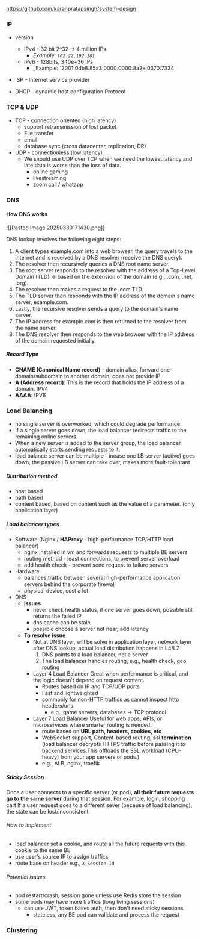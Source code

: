 https://github.com/karanpratapsingh/system-design
### IP
- version
	- IPv4 - 32 bit 2^32  -> 4 million IPs
		- _Example: `102.22.192.181`_
	- IPv6 - 128bits, 340e+36 IPs
		- _Example: `2001:0db8:85a3:0000:0000:8a2e:0370:7334

- ISP - Internet service provider
- DHCP - dynamic host configuration Protocol

### TCP & UDP
- TCP - connection oriented (high latency)
	- support retransmission of lost packet
	- File transfer
	- email
	- database sync (cross datacenter, replication, DR)
- UDP - connectionless (low latency)
	- We should use UDP over TCP when we need the lowest latency and late data is worse than the loss of data.
		- online gaming
		- livestreaming
		- zoom call / whatapp

### DNS
#### How DNS works
![[Pasted image 20250330171430.png]]

DNS lookup involves the following eight steps:
1. A client types example.com into a web browser, the query travels to the internet and is received by a DNS resolver (receive the DNS query).
2. The resolver then recursively queries a DNS root name server.
3. The root server responds to the resolver with the address of a Top-Level Domain (TLD) -> based on the extension of the domain (e.g., .com, .net, .org).
4. The resolver then makes a request to the .com TLD.
5. The TLD server then responds with the IP address of the domain's name server, example.com.
6. Lastly, the recursive resolver sends a query to the domain's name server.
7. The IP address for example.com is then returned to the resolver from the name server.
8. The DNS resolver then responds to the web browser with the IP address of the domain requested initially.

##### Record Type
- **CNAME (Canonical Name record)** - domain alias, forward one domain/subdomain to another domain, does not provide IP
- **A (Address record)**: This is the record that holds the IP address of a domain. IPV4
- **AAAA**: IPV6 

### Load Balancing
- no single server is overworked, which could degrade performance. 
- If a single server goes down, the load balancer redirects traffic to the remaining online servers. 
- When a new server is added to the server group, the load balancer automatically starts sending requests to it.
- load balance server can be multiple - incase one LB server (active) goes down, the passive LB server can take over, makes more fault-tolenrant
##### Distribution method
- host based
- path based
- content based, based on content such as the value of a parameter. (only application layer)
##### Load balancer types
- Software (Nginx / **HAProxy** - high-performance TCP/HTTP load balancer)
	- nginx installed in vm and forwards requests to multiple BE servers
	- routing method - least connections, to prevent server overload
	- add health check - prevent send request to failure servers
- Hardware
	- balances traffic between several high-performance application servers behind the corporate firewall
	- physical device, cost a lot
- DNS
	- **Issues**
		- never check health status, if one server goes down, possible still returns the failed IP
		- dns cache can be stale
		- possible choose a server not near, add latency
	- **To resolve issue**
		- Not at DNS layer, will be solve in application layer, network layer after DNS lookup, actual load distribution happens in L4/L7
			1. DNS points to a load balancer, not a server
			2. The load balancer handles routing, e.g., health check, geo routing
		- Layer 4 Load Balancer
		  Great when performance is critical, and the logic doesn’t depend on request content.
			- Routes based on IP and TCP/UDP ports
			- Fast and lightweighted
			- commonly for non-HTTP traffics as cannot inspect http headers/urls
				- e.g., game servers, databases -> TCP protocol
		- Layer 7 Load Balancer
		  Useful for web apps, APIs, or microservices where smarter routing is needed.
			- route based on **URL path, headers, cookies, etc**
			- WebSocket support, Content-based routing, **ssl termination** (load balancer decrypts HTTPS traffic before passing it to backend services.This offloads the SSL workload (CPU-heavy) from your app servers or pods.)
			- e.g., ALB, nginx, traefik
##### Sticky Session
Once a user connects to a specific server (or pod), **all their future requests go to the same server** during that session.
For example, login, shopping cart
If a user request goes to a different sever (because of load balancing), the state can be lost/inconsistent
###### How to implement
- load balancer set a cookie, and route all the future requests with this cookie to the same BE
- use user's source IP to assign traffics
- route base on header e.g., `X-Session-Id`
###### Potential issues
- pod restart/crash, session gone unless use Redis store the session
- some pods may have more traffics (long living sessions)
	-  can use JWT, token bases auth, then don't need sticky sessions.
		- stateless, any BE pod can validate and process the request
### Clustering
